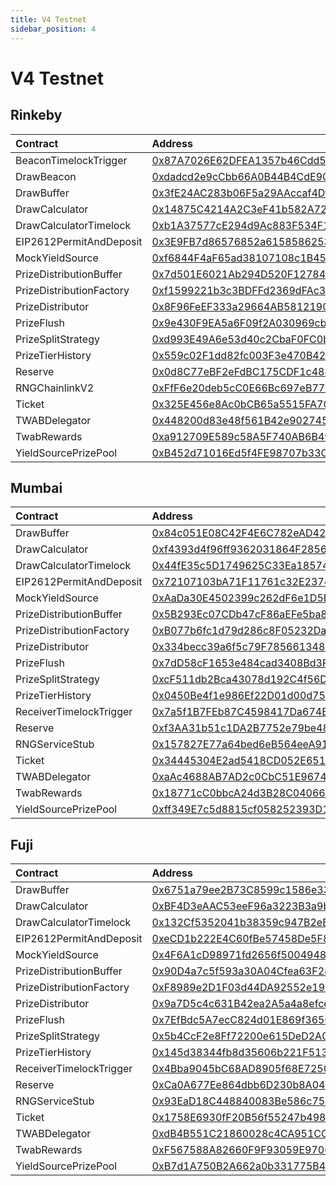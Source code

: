 ```yaml
---
title: V4 Testnet
sidebar_position: 4
---
```


# V4 Testnet

## Rinkeby

| Contract | Address | Artifact |
| :--- | :--- | :--- |
| BeaconTimelockTrigger | [0x87A7026E62DFEA1357b46Cdd5a464F965C221298](https://rinkeby.etherscan.io/address/0x87A7026E62DFEA1357b46Cdd5a464F965C221298) | [Artifact](https://github.com/pooltogether/v4-testnet/tree/master/deployments/rinkeby/BeaconTimelockTrigger.json) |
| DrawBeacon | [0xdadcd2e9cCbb66A0B44B4CdE907c5c67Cb4a529E](https://rinkeby.etherscan.io/address/0xdadcd2e9cCbb66A0B44B4CdE907c5c67Cb4a529E) | [Artifact](https://github.com/pooltogether/v4-testnet/tree/master/deployments/rinkeby/DrawBeacon.json) |
| DrawBuffer | [0x3fE24AC283b06F5a29AAccaf4Df2d3b72BF4c275](https://rinkeby.etherscan.io/address/0x3fE24AC283b06F5a29AAccaf4Df2d3b72BF4c275) | [Artifact](https://github.com/pooltogether/v4-testnet/tree/master/deployments/rinkeby/DrawBuffer.json) |
| DrawCalculator | [0x14875C4214A2C3eF41b582A72B793344BF1cACBf](https://rinkeby.etherscan.io/address/0x14875C4214A2C3eF41b582A72B793344BF1cACBf) | [Artifact](https://github.com/pooltogether/v4-testnet/tree/master/deployments/rinkeby/DrawCalculator.json) |
| DrawCalculatorTimelock | [0xb1A37577cE294d9Ac883F534F1976c32991A0a8B](https://rinkeby.etherscan.io/address/0xb1A37577cE294d9Ac883F534F1976c32991A0a8B) | [Artifact](https://github.com/pooltogether/v4-testnet/tree/master/deployments/rinkeby/DrawCalculatorTimelock.json) |
| EIP2612PermitAndDeposit | [0x3E9FB7d86576852a6158586253Cd15500D8057DF](https://rinkeby.etherscan.io/address/0x3E9FB7d86576852a6158586253Cd15500D8057DF) | [Artifact](https://github.com/pooltogether/v4-testnet/tree/master/deployments/rinkeby/EIP2612PermitAndDeposit.json) |
| MockYieldSource | [0xf6844F4aF65ad38107108c1B455532ecE2b07F4D](https://rinkeby.etherscan.io/address/0xf6844F4aF65ad38107108c1B455532ecE2b07F4D) | [Artifact](https://github.com/pooltogether/v4-testnet/tree/master/deployments/rinkeby/MockYieldSource.json) |
| PrizeDistributionBuffer | [0x7d501E6021Ab294D520F127849dE824BE399d5cB](https://rinkeby.etherscan.io/address/0x7d501E6021Ab294D520F127849dE824BE399d5cB) | [Artifact](https://github.com/pooltogether/v4-testnet/tree/master/deployments/rinkeby/PrizeDistributionBuffer.json) |
| PrizeDistributionFactory | [0xf1599221b3c3BDFFd2369dFAc3087a8a5cbaaf2C](https://rinkeby.etherscan.io/address/0xf1599221b3c3BDFFd2369dFAc3087a8a5cbaaf2C) | [Artifact](https://github.com/pooltogether/v4-testnet/tree/master/deployments/rinkeby/PrizeDistributionFactory.json) |
| PrizeDistributor | [0x8F96FeEF333a29664AB5812190294618F555FD3c](https://rinkeby.etherscan.io/address/0x8F96FeEF333a29664AB5812190294618F555FD3c) | [Artifact](https://github.com/pooltogether/v4-testnet/tree/master/deployments/rinkeby/PrizeDistributor.json) |
| PrizeFlush | [0x9e430F9EA5a6F09f2A030969cb3C235d926a90A2](https://rinkeby.etherscan.io/address/0x9e430F9EA5a6F09f2A030969cb3C235d926a90A2) | [Artifact](https://github.com/pooltogether/v4-testnet/tree/master/deployments/rinkeby/PrizeFlush.json) |
| PrizeSplitStrategy | [0xd993E49A6e53d40c2CbaF0FC0bc00AcAC3ffEAb1](https://rinkeby.etherscan.io/address/0xd993E49A6e53d40c2CbaF0FC0bc00AcAC3ffEAb1) | [Artifact](https://github.com/pooltogether/v4-testnet/tree/master/deployments/rinkeby/PrizeSplitStrategy.json) |
| PrizeTierHistory | [0x559c02F1dd82fc003F3e470B42195593ADd0B6Dd](https://rinkeby.etherscan.io/address/0x559c02F1dd82fc003F3e470B42195593ADd0B6Dd) | [Artifact](https://github.com/pooltogether/v4-testnet/tree/master/deployments/rinkeby/PrizeTierHistory.json) |
| Reserve | [0x0d8C77eBF2eFdBC175CDF1c484819683630228B4](https://rinkeby.etherscan.io/address/0x0d8C77eBF2eFdBC175CDF1c484819683630228B4) | [Artifact](https://github.com/pooltogether/v4-testnet/tree/master/deployments/rinkeby/Reserve.json) |
| RNGChainlinkV2 | [0xFfF6e20deb5cC0E66Bc697eB779f7a884ecFaB5d](https://rinkeby.etherscan.io/address/0xFfF6e20deb5cC0E66Bc697eB779f7a884ecFaB5d) | [Artifact](https://github.com/pooltogether/v4-testnet/tree/master/deployments/rinkeby/RNGChainlinkV2.json) |
| Ticket | [0x325E456e8Ac0bCB65a5515FA70B6b9D581809c36](https://rinkeby.etherscan.io/address/0x325E456e8Ac0bCB65a5515FA70B6b9D581809c36) | [Artifact](https://github.com/pooltogether/v4-testnet/tree/master/deployments/rinkeby/Ticket.json) |
| TWABDelegator | [0x448200d83e48f561B42e90274566d3FA3914B8A4](https://rinkeby.etherscan.io/address/0x448200d83e48f561B42e90274566d3FA3914B8A4) | [Artifact](https://github.com/pooltogether/v4-testnet/tree/master/deployments/rinkeby/TWABDelegator.json) |
| TwabRewards | [0xa912709E589c58A5F740AB6B49A035A2e4eF9b74](https://rinkeby.etherscan.io/address/0xa912709E589c58A5F740AB6B49A035A2e4eF9b74) | [Artifact](https://github.com/pooltogether/v4-testnet/tree/master/deployments/rinkeby/TwabRewards.json) |
| YieldSourcePrizePool | [0xB452d71016Ed5f4FE98707b33C005fE9E17Fba19](https://rinkeby.etherscan.io/address/0xB452d71016Ed5f4FE98707b33C005fE9E17Fba19) | [Artifact](https://github.com/pooltogether/v4-testnet/tree/master/deployments/rinkeby/YieldSourcePrizePool.json) |

## Mumbai

| Contract | Address | Artifact |
| :--- | :--- | :--- |
| DrawBuffer | [0x84c051E08C42F4E6C782eAD427f4C82E1a147905](https://explorer-mumbai.maticvigil.com/address/0x84c051E08C42F4E6C782eAD427f4C82E1a147905) | [Artifact](https://github.com/pooltogether/v4-testnet/tree/master/deployments/mumbai/DrawBuffer.json) |
| DrawCalculator | [0xf4393d4f96ff9362031864F285644E9301A9E69b](https://explorer-mumbai.maticvigil.com/address/0xf4393d4f96ff9362031864F285644E9301A9E69b) | [Artifact](https://github.com/pooltogether/v4-testnet/tree/master/deployments/mumbai/DrawCalculator.json) |
| DrawCalculatorTimelock | [0x44fE35c5D1749625C33Ea1857487c43195BA0B71](https://explorer-mumbai.maticvigil.com/address/0x44fE35c5D1749625C33Ea1857487c43195BA0B71) | [Artifact](https://github.com/pooltogether/v4-testnet/tree/master/deployments/mumbai/DrawCalculatorTimelock.json) |
| EIP2612PermitAndDeposit | [0x72107103bA71F11761c32E2374611e349BA2Ee44](https://explorer-mumbai.maticvigil.com/address/0x72107103bA71F11761c32E2374611e349BA2Ee44) | [Artifact](https://github.com/pooltogether/v4-testnet/tree/master/deployments/mumbai/EIP2612PermitAndDeposit.json) |
| MockYieldSource | [0xAaDa30E4502399c262dF6e1D5Befc97e8E7A9898](https://explorer-mumbai.maticvigil.com/address/0xAaDa30E4502399c262dF6e1D5Befc97e8E7A9898) | [Artifact](https://github.com/pooltogether/v4-testnet/tree/master/deployments/mumbai/MockYieldSource.json) |
| PrizeDistributionBuffer | [0x5B293Ec07CDb47cF86aEFe5ba800D8C0d08DB6F6](https://explorer-mumbai.maticvigil.com/address/0x5B293Ec07CDb47cF86aEFe5ba800D8C0d08DB6F6) | [Artifact](https://github.com/pooltogether/v4-testnet/tree/master/deployments/mumbai/PrizeDistributionBuffer.json) |
| PrizeDistributionFactory | [0xB077b6fc1d79d286c8F05232Da04c8E32B2a6603](https://explorer-mumbai.maticvigil.com/address/0xB077b6fc1d79d286c8F05232Da04c8E32B2a6603) | [Artifact](https://github.com/pooltogether/v4-testnet/tree/master/deployments/mumbai/PrizeDistributionFactory.json) |
| PrizeDistributor | [0x334becc39a6f5c79F78566134828974f015B7177](https://explorer-mumbai.maticvigil.com/address/0x334becc39a6f5c79F78566134828974f015B7177) | [Artifact](https://github.com/pooltogether/v4-testnet/tree/master/deployments/mumbai/PrizeDistributor.json) |
| PrizeFlush | [0x7dD58cF1653e484cad3408Bd3Fc2b4faea121486](https://explorer-mumbai.maticvigil.com/address/0x7dD58cF1653e484cad3408Bd3Fc2b4faea121486) | [Artifact](https://github.com/pooltogether/v4-testnet/tree/master/deployments/mumbai/PrizeFlush.json) |
| PrizeSplitStrategy | [0xcF511db2Bca43078d192C4f56D9814a1A1f91546](https://explorer-mumbai.maticvigil.com/address/0xcF511db2Bca43078d192C4f56D9814a1A1f91546) | [Artifact](https://github.com/pooltogether/v4-testnet/tree/master/deployments/mumbai/PrizeSplitStrategy.json) |
| PrizeTierHistory | [0x0450Be4f1e986Ef22D01d00d75dcb593E6840057](https://explorer-mumbai.maticvigil.com/address/0x0450Be4f1e986Ef22D01d00d75dcb593E6840057) | [Artifact](https://github.com/pooltogether/v4-testnet/tree/master/deployments/mumbai/PrizeTierHistory.json) |
| ReceiverTimelockTrigger | [0x7a5f1B7FEb87C4598417Da674EBFDD0C1bfE6157](https://explorer-mumbai.maticvigil.com/address/0x7a5f1B7FEb87C4598417Da674EBFDD0C1bfE6157) | [Artifact](https://github.com/pooltogether/v4-testnet/tree/master/deployments/mumbai/ReceiverTimelockTrigger.json) |
| Reserve | [0xf3AA31b51c1DA2B7752e79be485fd089cD68ef4B](https://explorer-mumbai.maticvigil.com/address/0xf3AA31b51c1DA2B7752e79be485fd089cD68ef4B) | [Artifact](https://github.com/pooltogether/v4-testnet/tree/master/deployments/mumbai/Reserve.json) |
| RNGServiceStub | [0x157827E77a64bed6eB564eeA917C24dE525186Ce](https://explorer-mumbai.maticvigil.com/address/0x157827E77a64bed6eB564eeA917C24dE525186Ce) | [Artifact](https://github.com/pooltogether/v4-testnet/tree/master/deployments/mumbai/RNGServiceStub.json) |
| Ticket | [0x34445304E2ad5418CD052E6511652a5dA80aA0aE](https://explorer-mumbai.maticvigil.com/address/0x34445304E2ad5418CD052E6511652a5dA80aA0aE) | [Artifact](https://github.com/pooltogether/v4-testnet/tree/master/deployments/mumbai/Ticket.json) |
| TWABDelegator | [0xaAc4688AB7AD2c0CbC51E9674D53Bf394910aF6a](https://explorer-mumbai.maticvigil.com/address/0xaAc4688AB7AD2c0CbC51E9674D53Bf394910aF6a) | [Artifact](https://github.com/pooltogether/v4-testnet/tree/master/deployments/mumbai/TWABDelegator.json) |
| TwabRewards | [0x18771cC0bbcA24d3B28C040669DCc7b5Ffba30FB](https://explorer-mumbai.maticvigil.com/address/0x18771cC0bbcA24d3B28C040669DCc7b5Ffba30FB) | [Artifact](https://github.com/pooltogether/v4-testnet/tree/master/deployments/mumbai/TwabRewards.json) |
| YieldSourcePrizePool | [0xff349E7c5d8815cf058252393D104117e1BADBC1](https://explorer-mumbai.maticvigil.com/address/0xff349E7c5d8815cf058252393D104117e1BADBC1) | [Artifact](https://github.com/pooltogether/v4-testnet/tree/master/deployments/mumbai/YieldSourcePrizePool.json) |

## Fuji

| Contract | Address | Artifact |
| :--- | :--- | :--- |
| DrawBuffer | [0x6751a79ee2B73C8599c1586e33a843682E07DdCb](https://testnet.snowtrace.io/address/0x6751a79ee2B73C8599c1586e33a843682E07DdCb) | [Artifact](https://github.com/pooltogether/v4-testnet/tree/master/deployments/fuji/DrawBuffer.json) |
| DrawCalculator | [0xBF4D3eAAC53eeF96a3223B3a9b8E223a26dbd25E](https://testnet.snowtrace.io/address/0xBF4D3eAAC53eeF96a3223B3a9b8E223a26dbd25E) | [Artifact](https://github.com/pooltogether/v4-testnet/tree/master/deployments/fuji/DrawCalculator.json) |
| DrawCalculatorTimelock | [0x132Cf5352041b38359c947B2eBB0822f64bdd7F1](https://testnet.snowtrace.io/address/0x132Cf5352041b38359c947B2eBB0822f64bdd7F1) | [Artifact](https://github.com/pooltogether/v4-testnet/tree/master/deployments/fuji/DrawCalculatorTimelock.json) |
| EIP2612PermitAndDeposit | [0xeCD1b222E4C60fBe57458De5F8b2f714b837677E](https://testnet.snowtrace.io/address/0xeCD1b222E4C60fBe57458De5F8b2f714b837677E) | [Artifact](https://github.com/pooltogether/v4-testnet/tree/master/deployments/fuji/EIP2612PermitAndDeposit.json) |
| MockYieldSource | [0x4F6A1cD98971fd2656f50049486dfFa96F7349a2](https://testnet.snowtrace.io/address/0x4F6A1cD98971fd2656f50049486dfFa96F7349a2) | [Artifact](https://github.com/pooltogether/v4-testnet/tree/master/deployments/fuji/MockYieldSource.json) |
| PrizeDistributionBuffer | [0x90D4a7c5f593a30A04Cfea63F28ad90E2974bbfE](https://testnet.snowtrace.io/address/0x90D4a7c5f593a30A04Cfea63F28ad90E2974bbfE) | [Artifact](https://github.com/pooltogether/v4-testnet/tree/master/deployments/fuji/PrizeDistributionBuffer.json) |
| PrizeDistributionFactory | [0xF8989e2D1F03d44DA92552e1997Df63bcFB6654C](https://testnet.snowtrace.io/address/0xF8989e2D1F03d44DA92552e1997Df63bcFB6654C) | [Artifact](https://github.com/pooltogether/v4-testnet/tree/master/deployments/fuji/PrizeDistributionFactory.json) |
| PrizeDistributor | [0x9a7D5c4c631B42ea2A5a4a8efce5961f9EB7c277](https://testnet.snowtrace.io/address/0x9a7D5c4c631B42ea2A5a4a8efce5961f9EB7c277) | [Artifact](https://github.com/pooltogether/v4-testnet/tree/master/deployments/fuji/PrizeDistributor.json) |
| PrizeFlush | [0x7EfBdc5A7ecC824d01E869f365CCcDA912E4768a](https://testnet.snowtrace.io/address/0x7EfBdc5A7ecC824d01E869f365CCcDA912E4768a) | [Artifact](https://github.com/pooltogether/v4-testnet/tree/master/deployments/fuji/PrizeFlush.json) |
| PrizeSplitStrategy | [0x5b4CcF2e8Ff72200e615DeD2A070363425519287](https://testnet.snowtrace.io/address/0x5b4CcF2e8Ff72200e615DeD2A070363425519287) | [Artifact](https://github.com/pooltogether/v4-testnet/tree/master/deployments/fuji/PrizeSplitStrategy.json) |
| PrizeTierHistory | [0x145d38344fb8d35606b221F513d2BaEa2691c029](https://testnet.snowtrace.io/address/0x145d38344fb8d35606b221F513d2BaEa2691c029) | [Artifact](https://github.com/pooltogether/v4-testnet/tree/master/deployments/fuji/PrizeTierHistory.json) |
| ReceiverTimelockTrigger | [0x4Bba9045bC68AD8905f68E72505a3FaC167202F2](https://testnet.snowtrace.io/address/0x4Bba9045bC68AD8905f68E72505a3FaC167202F2) | [Artifact](https://github.com/pooltogether/v4-testnet/tree/master/deployments/fuji/ReceiverTimelockTrigger.json) |
| Reserve | [0xCa0A677Ee864dbb6D230b8A0433f7AeDe869c4CF](https://testnet.snowtrace.io/address/0xCa0A677Ee864dbb6D230b8A0433f7AeDe869c4CF) | [Artifact](https://github.com/pooltogether/v4-testnet/tree/master/deployments/fuji/Reserve.json) |
| RNGServiceStub | [0x93EaD18C448840083Be586c759067c975f101162](https://testnet.snowtrace.io/address/0x93EaD18C448840083Be586c759067c975f101162) | [Artifact](https://github.com/pooltogether/v4-testnet/tree/master/deployments/fuji/RNGServiceStub.json) |
| Ticket | [0x1758E6930fF20B56f55247b498E0a4dc01360234](https://testnet.snowtrace.io/address/0x1758E6930fF20B56f55247b498E0a4dc01360234) | [Artifact](https://github.com/pooltogether/v4-testnet/tree/master/deployments/fuji/Ticket.json) |
| TWABDelegator | [0xdB4B551C21860028c4CA951CC7067699eB7c5Bfe](https://testnet.snowtrace.io/address/0xdB4B551C21860028c4CA951CC7067699eB7c5Bfe) | [Artifact](https://github.com/pooltogether/v4-testnet/tree/master/deployments/fuji/TWABDelegator.json) |
| TwabRewards | [0xF567588A82660F9F93059E97063360900387a2cc](https://testnet.snowtrace.io/address/0xF567588A82660F9F93059E97063360900387a2cc) | [Artifact](https://github.com/pooltogether/v4-testnet/tree/master/deployments/fuji/TwabRewards.json) |
| YieldSourcePrizePool | [0xB7d1A750B2A662a0b331775B4EC21EaB0BdB84B7](https://testnet.snowtrace.io/address/0xB7d1A750B2A662a0b331775B4EC21EaB0BdB84B7) | [Artifact](https://github.com/pooltogether/v4-testnet/tree/master/deployments/fuji/YieldSourcePrizePool.json) |

